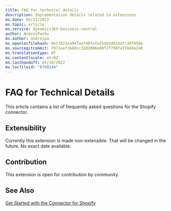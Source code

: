 ```yaml
---
title: FAQ for technical details
description: Implementation details related to extensions
ms.date: 05/11/2022
ms.topic: article
ms.service: dynamics365-business-central
author: AndreiPanko
ms.author: andreipa
ms.openlocfilehash: 0e17821ea947aaf48fefe25db5d014afc30f850b
ms.sourcegitcommit: f071aef3660cc3202006e00f2f790faff849a240
ms.translationtype: HT
ms.contentlocale: en-NZ
ms.lasthandoff: 05/18/2022
ms.locfileid: "8768244"
---
```

# <a name="faq-for-technical-details"></a>FAQ for Technical Details

This article contains a list of frequently asked questions for the Shopify connector.

## <a name="extensibility"></a>Extensibility

Currently this extension is made non-extensible.
That will be changed in the future. No exact date available.

## <a name="contribution"></a>Contribution

This extension is open for contribution by community.

## <a name="see-also"></a>See Also

[Get Started with the Connector for Shopify](get-started.md)  
